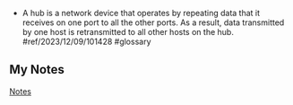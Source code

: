 - A hub is a network device that operates by repeating data that it receives on one port to all the other ports. As a result, data transmitted by one host is retransmitted to all other hosts on the hub. #ref/2023/12/09/101428 #glossary 
## My Notes
[Notes](mynotes/hub-notes.md)
